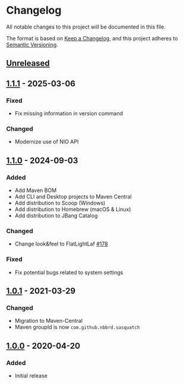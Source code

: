 # Changelog

All notable changes to this project will be documented in this file.

The format is based on [Keep a Changelog](https://keepachangelog.com/en/1.0.0/), and this project adheres
to [Semantic Versioning](https://semver.org/spec/v2.0.0.html).

## [Unreleased]

## [1.1.1] - 2025-03-06

### Fixed

- Fix missing information in version command

### Changed

- Modernize use of NIO API

## [1.1.0] - 2024-09-03

### Added

- Add Maven BOM
- Add CLI and Desktop projects to Maven Central
- Add distribution to Scoop (Windows)
- Add distribution to Homebrew (macOS & Linux)
- Add distribution to JBang Catalog

### Changed

- Change look&feel to FlatLightLaf [#178](https://github.com/nbbrd/sasquatch/issues/178)

### Fixed

- Fix potential bugs related to system settings

## [1.0.1] - 2021-03-29

### Changed

- Migration to Maven-Central
- Maven groupId is now `com.github.nbbrd.sasquatch`

## [1.0.0] - 2020-04-20

### Added

- Initial release

[Unreleased]: https://github.com/nbbrd/sasquatch/compare/v1.1.1...HEAD
[1.1.1]: https://github.com/nbbrd/sasquatch/compare/v1.1.0...v1.1.1
[1.1.0]: https://github.com/nbbrd/sasquatch/compare/v1.0.1...v1.1.0
[1.0.1]: https://github.com/nbbrd/sasquatch/compare/v1.0.0...v1.0.1
[1.0.0]: https://github.com/nbbrd/sasquatch/releases/tag/v1.0.0
